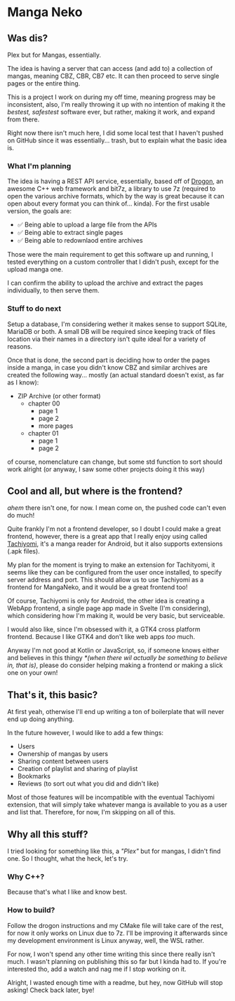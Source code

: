 # Manga Neko

## Was dis?

Plex but for Mangas, essentially.

The idea is having a server that can access (and add to) a collection of mangas, meaning CBZ, CBR, CB7 etc. It can then proceed to serve single pages or the entire thing.

This is a project I work on during my off time, meaning progress may be inconsistent, also, I'm really throwing it up with no intention of making it the *bestest, safestest* software ever, but rather, making it work, and expand from there.

Right now there isn't much here, I did some local test that I haven't pushed on GitHub since it was essentially... trash, but to explain what the basic idea is.

### What I'm planning

The idea is having a REST API service, essentially, based off of [Drogon](https://github.com/drogonframework/drogon), an awesome C++ web framework and bit7z, a library to use 7z (required to open the various archive formats, which by the way is great because it can open about every format you can think of... kinda).
For the first usable version, the goals are:

 - :white_check_mark: Being able to upload a large file from the APIs
 - :white_check_mark: Being able to extract single pages
 - :white_check_mark: Being able to redownlaod entire archives

Those were the main requirement to get this software up and running, I tested everything on a custom controller that I didn't push, except for the upload manga one.

I can confirm the ability to upload the archive and extract the pages individually, to then serve them.

### Stuff to do next

Setup a database, I'm considering wether it makes sense to support SQLite, MariaDB or both. A small DB will be required since keeping track of files location via their names in a directory isn't quite ideal for a variety of reasons.

Once that is done, the second part is deciding how to order the pages inside a manga, in case you didn't know CBZ and similar archives are created the following way... mostly (an actual standard doesn't exist, as far as I know):

 - ZIP Archive (or other format)
   - chapter 00
     - page 1
     - page 2
     - more pages
   - chapter 01
     - page 1
     - page 2

of course, nomenclature can change, but some std function to sort should work alright (or anyway, I saw some other projects doing it this way)

## Cool and all, but where is the frontend?

*ahem* there isn't one, for now. I mean come on, the pushed code can't even do much!

Quite frankly I'm not a frontend developer, so I doubt I could make a great frontend, however, there is a great app that I really enjoy using called [Tachiyomi](https://tachiyomi.org/), it's a manga reader for Android, but it also supports extensions (.apk files).

My plan for the moment is trying to make an extension for Tachityomi, it seems like they can be configured from the user once installed, to specify server address and port. This should allow us to use Tachiyomi as a frontend for MangaNeko, and it would be a great frontend too!

Of course, Tachiyomi is only for Android, the other idea is creating a WebApp frontend, a single page app made in Svelte (I'm considering), which considering how I'm making it, would be very basic, but serviceable.

I would also like, since I'm obsessed with it, a GTK4 cross platform frontend. Because I like GTK4 and don't like web apps _too_ much.

Anyway I'm not good at Kotlin or JavaScript, so, if someone knows either and believes in this thingy _\*(when there wil actually be something to believe in, that is)_, please do consider helping making a frontend or making a slick one on your own!

## That's it, this basic?

At first yeah, otherwise I'll end up writing a ton of boilerplate that will never end up doing anything.

In the future however, I would like to add a few things:

 - Users
 - Ownership of mangas by users
 - Sharing content between users
 - Creation of playlist and sharing of playlist
 - Bookmarks
 - Reviews (to sort out what you did and didn't like)

Most of those features will be incompatible with the eventual Tachiyomi extension, that will simply take whatever manga is available to you as a user and list that. Therefore, for now, I'm skipping on all of this.

## Why all this stuff?

I tried looking for something like this, a _"Plex"_ but for mangas, I didn't find one. So I thought, what the heck, let's try.

### Why C++?

Because that's what I like and know best.

### How to build?

Follow the drogon instructions and my CMake file will take care of the rest, for now it only works on Linux due to 7z. I'll be improving it afterwards since my development environment is Linux anyway, well, the WSL rather.

For now, I won't spend any other time writing this since there really isn't much. I wasn't planning on publishing this so far but I kinda had to. If you're interested tho, add a watch and nag me if I stop working on it.

Alright, I wasted enough time with a readme, but hey, now GitHub will stop asking! Check back later, bye!